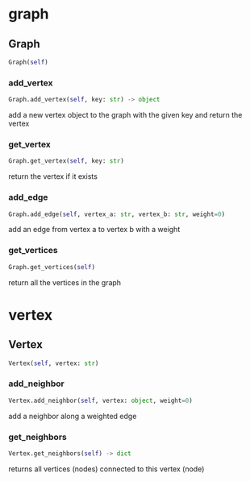 # graph

## Graph
```python
Graph(self)
```

### add_vertex
```python
Graph.add_vertex(self, key: str) -> object
```

add a new vertex object to the graph with
the given key and return the vertex

### get_vertex
```python
Graph.get_vertex(self, key: str)
```
return the vertex if it exists
### add_edge
```python
Graph.add_edge(self, vertex_a: str, vertex_b: str, weight=0)
```

add an edge from vertex a to vertex b with a weight

### get_vertices
```python
Graph.get_vertices(self)
```
return all the vertices in the graph
# vertex

## Vertex
```python
Vertex(self, vertex: str)
```

### add_neighbor
```python
Vertex.add_neighbor(self, vertex: object, weight=0)
```

add a neighbor along a weighted edge

### get_neighbors
```python
Vertex.get_neighbors(self) -> dict
```
returns all vertices (nodes) connected to this vertex (node)
